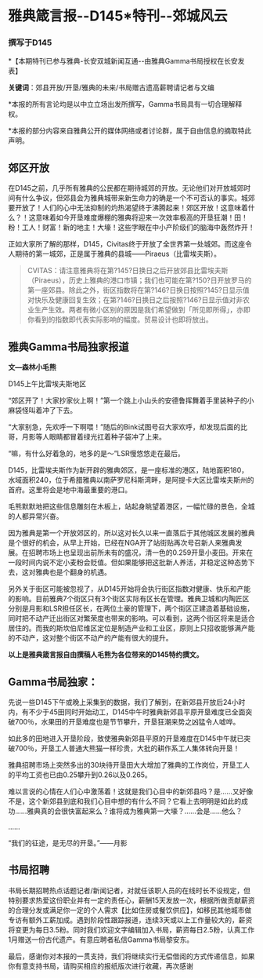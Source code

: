 # 雅典箴言报--D145*特刊--郊城风云
### 撰写于D145

*【本期特刊已参与雅典-长安双城新闻互通--由雅典Gamma书局授权在长安发表】 

**关键词**：郊县开放/开垦/雅典的未来/书局赠古遗高薪聘请记者与文编

*本报的所有言论均是以中立立场出发所撰写，Gamma书局具有一切合理解释权。

*本报的部分内容来自雅典公开的媒体网络或者讨论群，属于自由信息的摘取特此声明。

## **郊区开放** 

在D145之前，几乎所有雅典的公民都在期待城郊的开放。无论他们对开放城郊时间有什么争议，但郊县会为雅典城带来新生命力的确是一个不可否认的事实。城郊要开放了！人们的心中无法抑制的灼热渴望终于沸腾起来！郊区开放！这意味着什么？！这意味着如今开垦难度爆棚的雅典将迎来一次效率极高的开垦狂潮！田！粉！工人！财富！新的地主！大壕！这些字眼在中小产阶级们的脑海中轰然炸开！ 

正如大家所了解的那样，D145，Civitas终于开放了全世界第一处城郊。而这座令人期待的第一城郊，正是属于雅典的县城——Piraeus（比雷埃夫斯）。

>CVITAS：请注意雅典将在第?145?日换日之后开放郊县比雷埃夫斯（Piraeus），历史上雅典的港口市镇；我们也可能在第?150?日开放罗马的第一座郊县。除此之外，街区指数将在第?146?日换日按照?145?日显示值对快乐及健康回复生效；在第?146?日换日之后按照?146?日显示值对非农业生产生效。两者有微小区别的原因是我们希望做到「所见即所得」，亦即你看到的指数即代表实际影响的幅度。贸易设计也即将放出。

## **雅典Gamma书局独家报道**
**文—森林小毛熊**

D145上午比雷埃夫斯地区 

“郊区开了！大家抄家伙上啊！”第一个跳上小山头的安德鲁挥舞着手里装种子的小麻袋怪叫着冲了下去。

“大家别急，先欢呼一下啊喂！”随后的Bink试图号召大家欢呼，却发现后面的比哥，月影等人眼睛都冒着绿光扛着种子袋冲了上来。 

“嘛，有什么好着急的，地多的是～”LSR慢悠悠走在最后。 

D145，比雷埃夫斯作为新开辟的雅典郊区，是一座标准的港区，陆地面积180，水域面积240，位于希腊雅典以南萨罗尼科斯湾畔，是阿提卡大区比雷埃夫斯州的首府。这里将会是地中海最重要的港口。 

毛熊默默地把这些信息雕刻在木板上，站起身眺望着港区，一幅忙碌的景色，全城的人都异常兴奋。 

因为雅典是第一个开放郊区的，所以这对长久以来一直落后于其他城区发展的雅典是个很好的机会，从早上开始，已经在NGA开了站街贴再次号召新人来雅典发展。在招聘市场上也呈现出前所未有的盛况，清一色的0.259开垦小麦田。开来在一段时间内说不定小麦粉会贬值。但如果能够把这批新人养活，并稳定这种态势下去，这对雅典也是个翻身的机遇。 

另外关于街区可能被忽视了，从D145开始将会执行街区指数对健康、快乐和产能的影响。目前雅典7个街区只有3个街区实际有区长在管理。雅典卫城和内陶匠区分别是月影和LSR担任区长，在两位土豪的管理下，两个街区正建造着基础设施，同时把不动产迁出街区对繁荣度也带来的影响。可以看到，这两个街区将来是适合居住的。而我的斯坎伯尼维区定位是制造产业和工业区，原则上只招收能够满产能的不动产，这对整个街区不动产的产能有很大的提升。 

**以上是雅典箴言报自由撰稿人毛熊为各位带来的D145特约撰文。**

## **Gamma书局独家：** 

先说一些D145下午或晚上采集到的数据，我们了解到，在新郊县开放后24小时内，有不少于45田同时开始动工，D145中午时雅典新郊县平原开垦难度已全面突破700％，水果田的开垦难度也是节节攀升，开垦狂潮来势之凶猛令人嘘哗。 

如此多的田地进入开垦阶段，致使雅典新郊县平原的开垦难度在D145中午就已突破700％，开垦工人普通大熊猫一样珍贵，大批的耕作系工人集体转向开垦！ 

雅典招聘市场上突然多出的30块待开垦田大大增加了雅典的工作岗位，开垦工人的平均工资也已由0.25攀升到0.26以及0.265。 

难以言说的心情在人们心中激荡着！这就是我们心目中的新郊县吗？是……又好像不是，这个新郊县到底和我们心目中想的有什么不同？它看上去明明是如此的成功……雅典真的会很快富起来么？谁将成为雅典第一大壕？……会是……他么？ 

……

“我们的征途，是无尽的开垦。”——月影

## **书局招聘**

书局长期招聘热点话题记者/新闻记者，对就任该职人员的在线时长不设规定，但特别要求热爱这份职业并有一定的责任心，薪酬15天发放一次，根据所做贡献薪资的合理分发或满足你一定的个人需求【比如住房或餐饮供应】，如移民其他城市做专访有额外工薪加成。遇到阶段性跟踪报道，连续3天或以上工作量较大的，薪资将变更为每日3.5粉。同时我们欢迎文字编辑加入书局，薪资每日2.5粉，认真工作1月赠送一份古代遗产。有意应聘者私信Gamma书局黎安东。

最后，感谢你对本报的一贯支持，我们将继续实行无偿借阅的方式传递信息，如果你有意支持书局，请购买相应的报纸版次进行收藏，再次感谢
